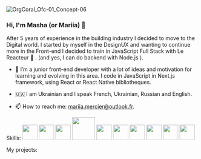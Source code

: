 
![OrgCoral_Ofc-01_Concept-06](https://user-images.githubusercontent.com/102726399/210074820-135fd1fd-6540-4826-a472-33490a536ed3.jpg)

### Hi, I'm Masha (or Mariia) 👋 

After 5 years of experience in the building industry I decided to move to the Digital world. I started by myself in the DesignUX and wanting to continue more in the Front-end I decided to train in JavaScript Full Stack with Le Reacteur 🚀 . (and yes, I can do backend with Node.js ).


- 🌱 I’m a junior front-end developer with a lot of ideas and motivation for learning and evolving in this area. I code in JavaScript in Next.js framework, using React or React Native bibliotheques. 

- 🇺🇦 I am Ukrainian and I speak French, Ukrainian, Russian and English.

- 📫 How to reach me: mariia.mercier@outlook.fr.


Skills:
<img src="https://user-images.githubusercontent.com/102726399/210112034-5c5b9094-1c35-4d28-bc75-6c6fff3f0aa7.png" width="40"/>
<img src="https://user-images.githubusercontent.com/102726399/210112338-92c5272d-3aad-4185-b594-70c3bfa219c7.png" width="40"/>
<img src="https://user-images.githubusercontent.com/102726399/210112401-07bcda80-5abe-4d32-83fe-45046de3b183.png" width="40"/>
<img src="https://user-images.githubusercontent.com/102726399/210112840-ea50d71b-8cb8-40b1-8adc-40a3d42093be.svg"  width="60"/>
<img src="https://user-images.githubusercontent.com/102726399/210111467-0f3d0a7c-fadb-4cf5-b9c4-541b5ca61495.png" width="40"/>
<img src="https://user-images.githubusercontent.com/102726399/210111468-d928aa3d-b2f4-4c19-9b59-9c038fe7ab37.png"  width="40"/>
<img src="https://user-images.githubusercontent.com/102726399/210111469-9b7ba0e7-40d3-4869-b1cb-fb89507f4b48.png" width="40"/>
<img src="https://user-images.githubusercontent.com/102726399/210111470-42d70e73-8f04-44d1-a19c-28c17dcd2cbf.png" width="40"/>
<img src="https://user-images.githubusercontent.com/102726399/210111471-371868fa-5787-4118-959a-14dd32132b5c.png" width="40"/>
<img src="https://user-images.githubusercontent.com/102726399/210111472-fa5976c8-2e94-46bd-95b8-ce59a080c028.png" width="40"/>







My projects: 





<!--
**MariiaMERCIER/MariiaMERCIER** is a ✨ _special_ ✨ repository because its `README.md` (this file) appears on your GitHub profile.

Here are some ideas to get you started:




-->

